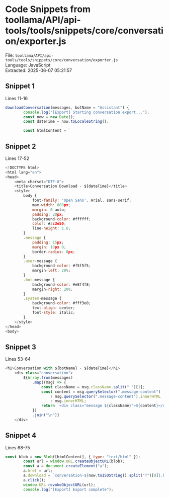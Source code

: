# Code Snippets from toollama/API/api-tools/tools/snippets/core/conversation/exporter.js

File: `toollama/API/api-tools/tools/snippets/core/conversation/exporter.js`  
Language: JavaScript  
Extracted: 2025-06-07 05:21:57  

## Snippet 1
Lines 11-16

```JavaScript
downloadConversation(messages, botName = "Assistant") {
        console.log("[Export] Starting conversation export...");
        const now = new Date();
        const dateTime = now.toLocaleString();

        const htmlContent = `
```

## Snippet 2
Lines 17-52

```JavaScript
<!DOCTYPE html>
<html lang="en">
<head>
    <meta charset="UTF-8">
    <title>Conversation Download - ${dateTime}</title>
    <style>
        body {
            font-family: 'Open Sans', Arial, sans-serif;
            max-width: 800px;
            margin: 0 auto;
            padding: 20px;
            background-color: #ffffff;
            color: #2c3e50;
            line-height: 1.6;
        }
        .message {
            padding: 15px;
            margin: 10px 0;
            border-radius: 8px;
        }
        .user-message {
            background-color: #f5f5f5;
            margin-left: 20%;
        }
        .bot-message {
            background-color: #e8f4f8;
            margin-right: 20%;
        }
        .system-message {
            background-color: #fff3e0;
            text-align: center;
            font-style: italic;
        }
    </style>
</head>
<body>
```

## Snippet 3
Lines 53-64

```JavaScript
<h1>Conversation with ${botName} - ${dateTime}</h1>
    <div class="conversation">
        ${Array.from(messages)
            .map((msg) => {
                const className = msg.className.split(" ")[1];
                const content = msg.querySelector(".message-content")
                    ? msg.querySelector(".message-content").innerHTML
                    : msg.innerHTML;
                return `<div class="message ${className}">${content}</div>`;
            })
            .join("\n")}
    </div>
```

## Snippet 4
Lines 68-75

```JavaScript
const blob = new Blob([htmlContent], { type: "text/html" });
        const url = window.URL.createObjectURL(blob);
        const a = document.createElement("a");
        a.href = url;
        a.download = `conversation-${now.toISOString().split("T")[0]}.html`;
        a.click();
        window.URL.revokeObjectURL(url);
        console.log("[Export] Export complete");
```

